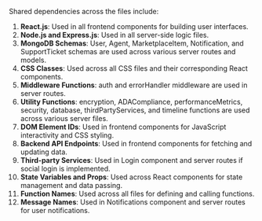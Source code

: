 Shared dependencies across the files include:

1. **React.js**: Used in all frontend components for building user interfaces.
2. **Node.js and Express.js**: Used in all server-side logic files.
3. **MongoDB Schemas**: User, Agent, MarketplaceItem, Notification, and SupportTicket schemas are used across various server routes and models.
4. **CSS Classes**: Used across all CSS files and their corresponding React components.
5. **Middleware Functions**: auth and errorHandler middleware are used in server routes.
6. **Utility Functions**: encryption, ADACompliance, performanceMetrics, security, database, thirdPartyServices, and timeline functions are used across various server files.
7. **DOM Element IDs**: Used in frontend components for JavaScript interactivity and CSS styling.
8. **Backend API Endpoints**: Used in frontend components for fetching and updating data.
9. **Third-party Services**: Used in Login component and server routes if social login is implemented.
10. **State Variables and Props**: Used across React components for state management and data passing.
11. **Function Names**: Used across all files for defining and calling functions.
12. **Message Names**: Used in Notifications component and server routes for user notifications.